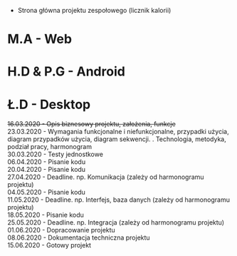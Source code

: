 - Strona główna projektu zespołowego (licznik kalorii) 

# M.A - Web
# H.D & P.G - Android
# Ł.D - Desktop

 <s>16.03.2020 - Opis biznesowy projektu, założenia, funkcje</s> <br>
 23.03.2020 - Wymagania funkcjonalne i niefunkcjonalne, przypadki użycia, diagram przypadków użycia, diagram sekwencji. . Technologia, metodyka, podział pracy, harmonogram <br>
 30.03.2020 - Testy jednostkowe <br>
 06.04.2020 - Pisanie kodu <br>
 20.04.2020 - Pisanie kodu <br>
 27.04.2020 - Deadline. np. Komunikacja (zależy od harmonogramu projektu) <br>
 04.05.2020 - Pisanie kodu <br>
 11.05.2020 - Deadline. np. Interfejs, baza danych (zależy od harmonogramu projektu) <br>
 18.05.2020 - Pisanie kodu <br>
 25.05.2020 - Deadline. np. Integracja (zależy od harmonogramu projektu) <br>
 01.06.2020 - Dopracowanie projektu <br>
 08.06.2020 - Dokumentacja techniczna projektu <br>
 15.06.2020 - Gotowy projekt <br>

